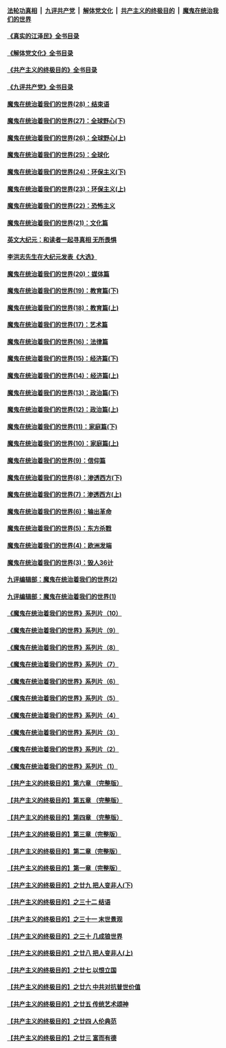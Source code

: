 ####  [法轮功真相](../../../../basic/blob/master/README.md?t=08241231) &nbsp;|&nbsp; [九评共产党](../../../../9ping.md/blob/master/README.md?t=08241231) &nbsp;|&nbsp; [解体党文化](../../../../jtdwh.md/blob/master/README.md?t=08241231)  &nbsp;|&nbsp; [共产主义的终极目的](../../../../gczydzjmd.md/blob/master/README.md?t=08241231) &nbsp;|&nbsp; [魔鬼在统治我们的世界](../../../../mgztzwmdsj.md/blob/master/README.md?t=08241231) 

#### [《真实的江泽民》全书目录](../pages/nsc422/n13721399.md?t=08241231) 

#### [《解体党文化》全书目录](../pages/nsc422/n13721157.md?t=08241231) 

#### [《共产主义的终极目的》全书目录](../pages/nsc422/n13721048.md?t=08241231) 

#### [《九评共产党》全书目录](../pages/nsc422/n13708085.md?t=08241231) 

#### [魔鬼在统治着我们的世界(28)：结束语](../pages/nsc422/n10936246.md?t=08241231) 

#### [魔鬼在统治着我们的世界(27)：全球野心(下)](../pages/nsc422/n10928319.md?t=08241231) 

#### [魔鬼在统治着我们的世界(26)：全球野心(上)](../pages/nsc422/n10900318.md?t=08241231) 

#### [魔鬼在统治着我们的世界(25)：全球化](../pages/nsc422/n10788205.md?t=08241231) 

#### [魔鬼在统治着我们的世界(24)：环保主义(下)](../pages/nsc422/n10695307.md?t=08241231) 

#### [魔鬼在统治着我们的世界(23)：环保主义(上)](../pages/nsc422/n10688613.md?t=08241231) 

#### [魔鬼在统治着我们的世界(22)：恐怖主义](../pages/nsc422/n10614727.md?t=08241231) 

#### [魔鬼在统治着我们的世界(21)：文化篇](../pages/nsc422/n10597706.md?t=08241231) 

#### [英文大纪元：和读者一起寻真相 无所畏惧](../pages/nsc422/n12542027.md?t=08241231) 

#### [李洪志先生在大纪元发表《大选》](../pages/nsc422/n12534746.md?t=08241231) 

#### [魔鬼在统治着我们的世界(20)：媒体篇](../pages/nsc422/n10586579.md?t=08241231) 

#### [魔鬼在统治着我们的世界(19)：教育篇(下)](../pages/nsc422/n10564808.md?t=08241231) 

#### [魔鬼在统治着我们的世界(18)：教育篇(上)](../pages/nsc422/n10526970.md?t=08241231) 

#### [魔鬼在统治着我们的世界(17)：艺术篇](../pages/nsc422/n10499093.md?t=08241231) 

#### [魔鬼在统治着我们的世界(16)：法律篇](../pages/nsc422/n10485969.md?t=08241231) 

#### [魔鬼在统治着我们的世界(15)：经济篇(下)](../pages/nsc422/n10469975.md?t=08241231) 

#### [魔鬼在统治着我们的世界(14)：经济篇(上)](../pages/nsc422/n10457370.md?t=08241231) 

#### [魔鬼在统治着我们的世界(13)：政治篇(下)](../pages/nsc422/n10448270.md?t=08241231) 

#### [魔鬼在统治着我们的世界(12)：政治篇(上)](../pages/nsc422/n10444576.md?t=08241231) 

#### [魔鬼在统治着我们的世界(11)：家庭篇(下)](../pages/nsc422/n10440961.md?t=08241231) 

#### [魔鬼在统治着我们的世界(10)：家庭篇(上)](../pages/nsc422/n10435448.md?t=08241231) 

#### [魔鬼在统治着我们的世界(9)：信仰篇](../pages/nsc422/n10432159.md?t=08241231) 

#### [魔鬼在统治着我们的世界(8)：渗透西方(下)](../pages/nsc422/n10429603.md?t=08241231) 

#### [魔鬼在统治着我们的世界(7)：渗透西方(上)](../pages/nsc422/n10426013.md?t=08241231) 

#### [魔鬼在统治着我们的世界(6)：输出革命](../pages/nsc422/n10421536.md?t=08241231) 

#### [魔鬼在统治着我们的世界(5)：东方杀戮](../pages/nsc422/n10417707.md?t=08241231) 

#### [魔鬼在统治着我们的世界(4)：欧洲发端](../pages/nsc422/n10414890.md?t=08241231) 

#### [魔鬼在统治着我们的世界(3)：毁人36计](../pages/nsc422/n10411583.md?t=08241231) 

#### [九评编辑部：魔鬼在统治着我们的世界(2)](../pages/nsc422/n10410036.md?t=08241231) 

#### [九评编辑部：魔鬼在统治着我们的世界(1)](../pages/nsc422/n10406825.md?t=08241231) 

#### [《魔鬼在统治着我们的世界》系列片（10）](../pages/nsc422/n12292670.md?t=08241231) 

#### [《魔鬼在统治着我们的世界》系列片（9）](../pages/nsc422/n12290859.md?t=08241231) 

#### [《魔鬼在统治着我们的世界》系列片（8）](../pages/nsc422/n12287445.md?t=08241231) 

#### [《魔鬼在统治着我们的世界》系列片（7）](../pages/nsc422/n12283425.md?t=08241231) 

#### [《魔鬼在统治着我们的世界》系列片（6）](../pages/nsc422/n12282314.md?t=08241231) 

#### [《魔鬼在统治着我们的世界》系列片（5）](../pages/nsc422/n12281419.md?t=08241231) 

#### [《魔鬼在统治着我们的世界》系列片（4）](../pages/nsc422/n12274024.md?t=08241231) 

#### [《魔鬼在统治着我们的世界》系列片（3）](../pages/nsc422/n12271322.md?t=08241231) 

#### [《魔鬼在统治着我们的世界》系列片（2）](../pages/nsc422/n12269049.md?t=08241231) 

#### [《魔鬼在统治着我们的世界》系列片（1）](../pages/nsc422/n12267575.md?t=08241231) 

#### [【共产主义的终极目的】第六章 （完整版）](../pages/nsc422/n11428913.md?t=08241231) 

#### [【共产主义的终极目的】第五章 （完整版）](../pages/nsc422/n11428912.md?t=08241231) 

#### [【共产主义的终极目的】第四章 （完整版）](../pages/nsc422/n11428907.md?t=08241231) 

#### [【共产主义的终极目的】第三章（完整版）](../pages/nsc422/n11428848.md?t=08241231) 

#### [【共产主义的终极目的】第二章（完整版）](../pages/nsc422/n11428831.md?t=08241231) 

#### [【共产主义的终极目的】第一章（完整版）](../pages/nsc422/n11417651.md?t=08241231) 

#### [【共产主义的终极目的】之廿九 把人变非人(下)](../pages/nsc422/n11344140.md?t=08241231) 

#### [【共产主义的终极目的】之三十二 结语](../pages/nsc422/n11360535.md?t=08241231) 

#### [【共产主义的终极目的】之三十一 末世景观](../pages/nsc422/n11351129.md?t=08241231) 

#### [【共产主义的终极目的】之三十 几成狼世界](../pages/nsc422/n11348280.md?t=08241231) 

#### [【共产主义的终极目的】之廿八 把人变非人(上)](../pages/nsc422/n11340492.md?t=08241231) 

#### [【共产主义的终极目的】之廿七 以恨立国](../pages/nsc422/n11336944.md?t=08241231) 

#### [【共产主义的终极目的】之廿六 中共对抗普世价值](../pages/nsc422/n11324785.md?t=08241231) 

#### [【共产主义的终极目的】之廿五 传统艺术颂神](../pages/nsc422/n11296396.md?t=08241231) 

#### [【共产主义的终极目的】之廿四 人伦典范](../pages/nsc422/n11296397.md?t=08241231) 

#### [【共产主义的终极目的】之廿三 富而有德](../pages/nsc422/n11283598.md?t=08241231) 

